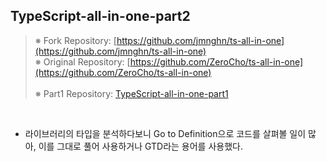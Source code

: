 ## TypeScript-all-in-one-part2

> ※ Fork Repository: [https://github.com/jmnghn/ts-all-in-one](https://github.com/jmnghn/ts-all-in-one) <br />
> ※ Original Repository: [https://github.com/ZeroCho/ts-all-in-one](https://github.com/ZeroCho/ts-all-in-one) <br /><br />
> ※ Part1 Repository: [TypeScript-all-in-one-part1](https://github.com/jmnghn/TypeScript-all-in-one-part1)

<br />

- 라이브러리의 타입을 분석하다보니 Go to Definition으로 코드를 살펴볼 일이 많아, 이를 그대로 풀어 사용하거나 GTD라는 용어를 사용했다.
